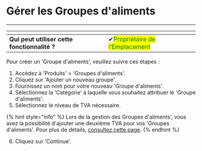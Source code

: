 # Gérer les Groupes d'aliments

--------

<table data-card-size="large" data-view="cards" data-full-width="false"><thead><tr><th></th><th></th><th></th></tr></thead><tbody><tr><td><strong>Qui peut utiliser cette fonctionnalité ?</strong></td><td><span data-gb-custom-inline data-tag="emoji" data-code="2714">✔</span><mark style="color:green;">Propriétaire de l'Emplacement</mark></td><td></td></tr></tbody></table>

Pour créer un 'Groupe d'aliments', veuillez suivre ces étapes :

1. Accédez à 'Produits' > 'Groupes d'aliments'.
2. Cliquez sur 'Ajouter un nouveau groupe'.
3. Fournissez un nom pour votre nouveau 'Groupe d'aliments'.
4. Sélectionnez la 'Catégorie' à laquelle vous souhaitez attribuer le 'Groupe d'aliments'.
5. Sélectionnez le niveau de TVA nécessaire.

{% hint style="info" %}
Lors de la gestion des Groupes d'aliments', vous avez la possibilité d'ajouter une deuxième TVA pour vos 'Groupes d'aliments'. Pour plus de détails, [consultez cette page](../../general/les-tva/ajouter-une-deuxieme-tva.md).
{% endhint %}

6. Cliquez sur 'Continue'.
